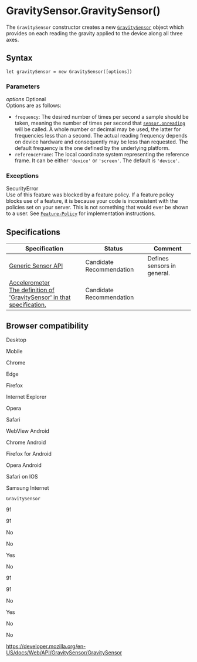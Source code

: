 # GravitySensor.GravitySensor()

The `GravitySensor` constructor creates a new [`GravitySensor`](../gravitysensor) object which provides on each reading the gravity applied to the device along all three axes.

## Syntax

    let gravitySensor = new GravitySensor([options])

### Parameters

_options_ <span class="badge inline optional">Optional</span>  
Options are as follows:

- `frequency`: The desired number of times per second a sample should be taken, meaning the number of times per second that [`sensor.onreading`](../sensor/onreading) will be called. A whole number or decimal may be used, the latter for frequencies less than a second. The actual reading frequency depends on device hardware and consequently may be less than requested. The default frequency is the one defined by the underlying platform.
- `referenceFrame`: The local coordinate system representing the reference frame. It can be either `'device'` or `'screen'`. The default is `'device'`.

### Exceptions

SecurityError  
Use of this feature was blocked by a feature policy. If a feature policy blocks use of a feature, it is because your code is inconsistent with the policies set on your server. This is not something that would ever be shown to a user. See [`Feature-Policy`](https://developer.mozilla.org/en-US/docs/Web/HTTP/Headers/Feature-Policy) for implementation instructions.

## Specifications

<table><thead><tr class="header"><th>Specification</th><th>Status</th><th>Comment</th></tr></thead><tbody><tr class="odd"><td><a href="https://www.w3.org/TR/generic-sensor/">Generic Sensor API</a></td><td><span class="spec-cr">Candidate Recommendation</span></td><td>Defines sensors in general.</td></tr><tr class="even"><td><a href="https://www.w3.org/TR/accelerometer/#dom-gravitysensor-gravitysensor">Accelerometer<br />
<span class="small">The definition of 'GravitySensor' in that specification.</span></a></td><td><span class="spec-cr">Candidate Recommendation</span></td><td></td></tr></tbody></table>

## Browser compatibility

Desktop

Mobile

Chrome

Edge

Firefox

Internet Explorer

Opera

Safari

WebView Android

Chrome Android

Firefox for Android

Opera Android

Safari on IOS

Samsung Internet

`GravitySensor`

91

91

No

No

Yes

No

91

91

No

Yes

No

No

<a href="https://developer.mozilla.org/en-US/docs/Web/API/GravitySensor/GravitySensor" class="_attribution-link">https://developer.mozilla.org/en-US/docs/Web/API/GravitySensor/GravitySensor</a>
